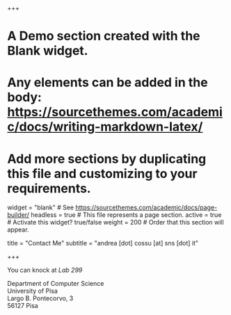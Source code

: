 +++
# A Demo section created with the Blank widget.
# Any elements can be added in the body: https://sourcethemes.com/academic/docs/writing-markdown-latex/
# Add more sections by duplicating this file and customizing to your requirements.

widget = "blank"  # See https://sourcethemes.com/academic/docs/page-builder/
headless = true  # This file represents a page section.
active = true  # Activate this widget? true/false
weight = 200  # Order that this section will appear.

title = "Contact Me"
subtitle = "andrea [dot] cossu [at] sns [dot] it"

+++

You can knock at _Lab 299_ 

Department of Computer Science  
University of Pisa  
Largo B. Pontecorvo, 3  
56127 Pisa